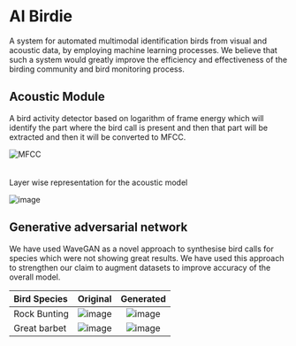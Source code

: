 # AI Birdie 
A system for automated multimodal identification birds from visual and acoustic data, by employing machine learning processes. We believe that such a system would greatly improve the efficiency and effectiveness of the
birding community and bird monitoring process.

## Acoustic Module  ##

A bird activity detector based on logarithm of frame energy which will identify the part where the bird call is present and then that part will be extracted and then it will be converted to MFCC.

![MFCC](https://user-images.githubusercontent.com/46594515/220765147-2df96dce-1309-4822-ba1f-093b81424b42.png)
<br /><br /><br />
Layer wise representation for the acoustic model

![image](https://user-images.githubusercontent.com/46594515/220765568-de85ee77-7af9-4f48-b1f0-4ccec46bfca8.png)


## Generative adversarial network  ##

We have used WaveGAN as a novel approach to synthesise bird calls for species which were not showing great results. We have used this approach to strengthen our claim to augment datasets to improve accuracy of the overall model.

| Bird Species | Original | Generated | 
| :-------------- | :---------: | :----------: | 
| Rock Bunting | ![image](https://user-images.githubusercontent.com/46594515/220767412-8e101000-86a6-4a32-9019-88f138b6f99a.png) | ![image](https://user-images.githubusercontent.com/46594515/220767466-73565de6-34b2-4a03-8ece-b689e0b32966.png)|
| Great barbet | ![image](https://user-images.githubusercontent.com/46594515/220767594-7f3beaf8-dcd7-4919-9418-965c8373cd84.png) | ![image](https://user-images.githubusercontent.com/46594515/220767772-aa98fc0a-927c-41e2-979f-e96c2828ad68.png)|
